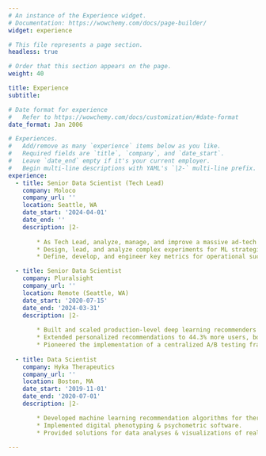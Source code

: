 ```yaml
---
# An instance of the Experience widget.
# Documentation: https://wowchemy.com/docs/page-builder/
widget: experience

# This file represents a page section.
headless: true

# Order that this section appears on the page.
weight: 40

title: Experience
subtitle:

# Date format for experience
#   Refer to https://wowchemy.com/docs/customization/#date-format
date_format: Jan 2006

# Experiences.
#   Add/remove as many `experience` items below as you like.
#   Required fields are `title`, `company`, and `date_start`.
#   Leave `date_end` empty if it's your current employer.
#   Begin multi-line descriptions with YAML's `|2-` multi-line prefix.
experience:
  - title: Senior Data Scientist (Tech Lead)
    company: Moloco
    company_url: ''
    location: Seattle, WA
    date_start: '2024-04-01'
    date_end: ''
    description: |2-
    
        * As Tech Lead, analyze, manage, and improve a massive ad-tech data ecosystem including internal and third-party data with billions of records.
        * Design, lead, and analyze complex experiments for ML strategies directly impacting customers with eight-figure ad spend.
        * Define, develop, and engineer key metrics for operational success and ads performance.

  - title: Senior Data Scientist
    company: Pluralsight
    company_url: ''
    location: Remote (Seattle, WA)
    date_start: '2020-07-15'
    date_end: '2024-03-31'
    description: |2-
    
        * Built and scaled production-level deep learning recommenders to millions of users, handling variable request volumes with <50ms latency. 
        * Extended personalized recommendations to 44.3% more users, boosting clickthrough rate by 25.4%. 
        * Pioneered the implementation of a centralized A/B testing framework, communicating experiment findings to the executive suite during product reviews.
        
  - title: Data Scientist
    company: Hyka Therapeutics
    company_url: ''
    location: Boston, MA
    date_start: '2019-11-01'
    date_end: '2020-07-01'
    description: |2-

        * Developed machine learning recommendation algorithms for therapeutic content deliverables.
        * Implemented digital phenotyping & psychometric software.
        * Provided solutions for data analyses & visualizations of real-time mental health data.
        
---
```


